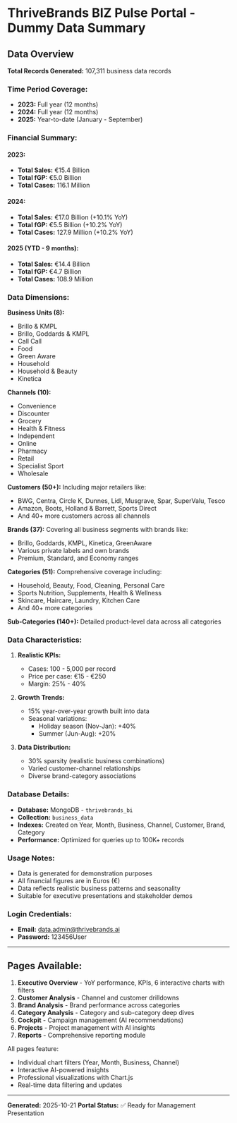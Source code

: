 # ThriveBrands BIZ Pulse Portal - Dummy Data Summary

## Data Overview

**Total Records Generated:** 107,311 business data records

### Time Period Coverage:
- **2023:** Full year (12 months)
- **2024:** Full year (12 months)
- **2025:** Year-to-date (January - September)

### Financial Summary:

#### 2023:
- **Total Sales:** €15.4 Billion
- **Total fGP:** €5.0 Billion
- **Total Cases:** 116.1 Million

#### 2024:
- **Total Sales:** €17.0 Billion (+10.1% YoY)
- **Total fGP:** €5.5 Billion (+10.2% YoY)
- **Total Cases:** 127.9 Million (+10.2% YoY)

#### 2025 (YTD - 9 months):
- **Total Sales:** €14.4 Billion
- **Total fGP:** €4.7 Billion
- **Total Cases:** 108.9 Million

### Data Dimensions:

**Business Units (8):**
- Brillo & KMPL
- Brillo, Goddards & KMPL
- Call Call
- Food
- Green Aware
- Household
- Household & Beauty
- Kinetica

**Channels (10):**
- Convenience
- Discounter
- Grocery
- Health & Fitness
- Independent
- Online
- Pharmacy
- Retail
- Specialist Sport
- Wholesale

**Customers (50+):**
Including major retailers like:
- BWG, Centra, Circle K, Dunnes, Lidl, Musgrave, Spar, SuperValu, Tesco
- Amazon, Boots, Holland & Barrett, Sports Direct
- And 40+ more customers across all channels

**Brands (37):**
Covering all business segments with brands like:
- Brillo, Goddards, KMPL, Kinetica, GreenAware
- Various private labels and own brands
- Premium, Standard, and Economy ranges

**Categories (51):**
Comprehensive coverage including:
- Household, Beauty, Food, Cleaning, Personal Care
- Sports Nutrition, Supplements, Health & Wellness
- Skincare, Haircare, Laundry, Kitchen Care
- And 40+ more categories

**Sub-Categories (140+):**
Detailed product-level data across all categories

### Data Characteristics:

1. **Realistic KPIs:**
   - Cases: 100 - 5,000 per record
   - Price per case: €15 - €250
   - Margin: 25% - 40%

2. **Growth Trends:**
   - 15% year-over-year growth built into data
   - Seasonal variations:
     - Holiday season (Nov-Jan): +40%
     - Summer (Jun-Aug): +20%

3. **Data Distribution:**
   - 30% sparsity (realistic business combinations)
   - Varied customer-channel relationships
   - Diverse brand-category associations

### Database Details:

- **Database:** MongoDB - `thrivebrands_bi`
- **Collection:** `business_data`
- **Indexes:** Created on Year, Month, Business, Channel, Customer, Brand, Category
- **Performance:** Optimized for queries up to 100K+ records

### Usage Notes:

- Data is generated for demonstration purposes
- All financial figures are in Euros (€)
- Data reflects realistic business patterns and seasonality
- Suitable for executive presentations and stakeholder demos

### Login Credentials:

- **Email:** data.admin@thrivebrands.ai
- **Password:** 123456User

---

## Pages Available:

1. **Executive Overview** - YoY performance, KPIs, 6 interactive charts with filters
2. **Customer Analysis** - Channel and customer drilldowns
3. **Brand Analysis** - Brand performance across categories
4. **Category Analysis** - Category and sub-category deep dives
5. **Cockpit** - Campaign management (AI recommendations)
6. **Projects** - Project management with AI insights
7. **Reports** - Comprehensive reporting module

All pages feature:
- Individual chart filters (Year, Month, Business, Channel)
- Interactive AI-powered insights
- Professional visualizations with Chart.js
- Real-time data filtering and updates

---

**Generated:** 2025-10-21
**Portal Status:** ✅ Ready for Management Presentation

